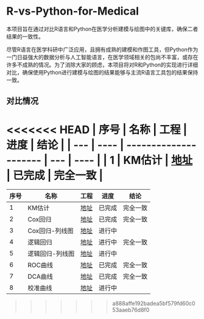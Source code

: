 # R-vs-Python-for-Medical

本项目旨在通过对比R语言和Python在医学分析建模与绘图中的关键库，确保二者结果的一致性。

尽管R语言在医学科研中广泛应用，且拥有成熟的建模和作图工具，但Python作为一门日益强大的数据分析与人工智能语言，在医学领域相关的包尚不丰富，或存在许多不成熟的情况。为了消除大家的顾虑，本项目将对R和Python的实现进行详细对比，确保使用Python进行建模与绘图的结果能够与主流R语言工具包的结果保持一致。

## 对比情况

<<<<<<< HEAD
| 序号  | 名称   | 工程                    | 进度  | 结论   |
| --- | ---- | --------------------- | --- | ---- |
| 1   | KM估计 | [地址](project-zh/KM估计) | 已完成 | 完全一致 |
=======
| 序号 | 名称       | 工程                         | 进度  | 结论   |
|----|----------|----------------------------|-----|------|
| 1  | KM估计     | [地址](project-zh/KM估计)      | 已完成 | 完全一致 |
| 2  | Cox回归    | [地址](project-zh/Cox回归)     | 已完成 | 完全一致 |
| 3  | Cox回归-列线图 | [地址](project-zh/Cox回归-列线图) | 进行中 |      |
| 4  | 逻辑回归     | [地址](project-zh/逻辑回归)      | 进行中 | 完全一致     |
| 5  | 逻辑回归-列线图 | [地址](project-zh/逻辑回归-列线图)  | 进行中 |      |
| 6  | ROC曲线    | [地址](project-zh/ROC曲线)     | 已完成 | 完全一致 |
| 7  | DCA曲线    | [地址](project-zh/DCA曲线)     | 已完成 | 完全一致 |
| 8  | 校准曲线     | [地址](project-zh/校准曲线)      | 进行中 |      |
>>>>>>> a888affe192badea5bf579fd60c053aaeb76d8f0